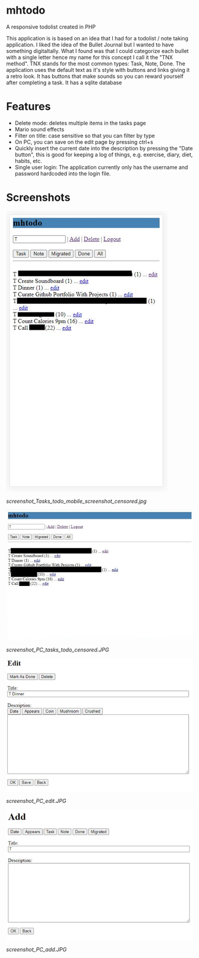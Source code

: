 # mhtodo
A responsive todolist created in PHP

This application is is based on an idea that I had for a todolist / note taking application. I liked the idea of the Bullet Journal but I wanted to have something digitaltally. What I found was that I could categorize each bullet with a single letter hence my name for this concept I call it the "TNX method". TNX stands for the most common types: Task, Note, Done. The application uses the default text as it's style with buttons and links giving it a retro look. It has buttons that make sounds so you can reward yourself after completing a task. It has a sqlite database 

# Features

 - Delete mode: deletes multiple items in the tasks page
 - Mario sound effects
 - Filter on title: case sensitive so that you can filter by type 
 - On PC, you can save on the edit page by pressing ctrl+s
 - Quickly insert the current date into the description by pressing the "Date button", this is good for keeping a log of things, e.g. exercise, diary, diet, habits, etc.
 - Single user login: The application currently only has the username and password hardcoded into the login file. 
 
 # Screenshots
 
![screenshot_Tasks_todo_mobile_screenshot_censored.jpg](screenshots/screenshot_Tasks_todo_mobile_screenshot_censored.jpg)

*screenshot_Tasks_todo_mobile_screenshot_censored.jpg*

![screenshot_PC_tasks_todo_censored.JPG](screenshots/screenshot_PC_tasks_todo_censored.JPG)

*screenshot_PC_tasks_todo_censored.JPG*

![screenshot_PC_edit.JPG](screenshots/screenshot_PC_edit.JPG)

*screenshot_PC_edit.JPG*

![screenshot_PC_add.JPG](screenshots/screenshot_PC_add.JPG)

*screenshot_PC_add.JPG*
